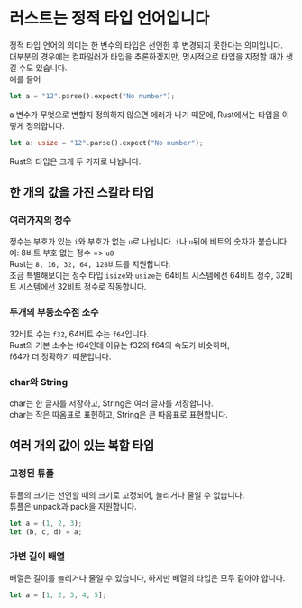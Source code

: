 # 러스트는 정적 타입 언어입니다

정적 타입 언어의 의미는 한 변수의 타입은 선언한 후 변경되지 못한다는 의미입니다.  
대부분의 경우에는 컴파일러가 타입을 추론하겠지만, 명시적으로 타입을 지정할 때가 생길 수도 있습니다.  
예를 들어

```rs
let a = "12".parse().expect("No number");
```

a 변수가 무엇으로 변할지 정의하지 않으면 에러가 나기 때문에, Rust에서는 타입을 이렇게 정의합니다.

```rs
let a: usize = "12".parse().expect("No number");
```

Rust의 타입은 크게 두 가지로 나뉩니다.

## 한 개의 값을 가진 스칼라 타입

### 여러가지의 정수

정수는 부호가 있는 `i`와 부호가 없는 `u`로 나뉩니다.
`i`나 `u`뒤에 비트의 숫자가 붙습니다. 예: 8비트 부호 없는 정수 => `u8`  
Rust는 `8, 16, 32, 64, 128`비트를 지원합니다.  
조금 특별해보이는 정수 타입 `isize`와 `usize`는 64비트 시스템에선 64비트 정수, 32비트 시스템에선 32비트 정수로 작동합니다.

### 두개의 부동소수점 소수

32비트 수는 `f32`, 64비트 수는 `f64`입니다.  
Rust의 기본 소수는 f64인데 이유는 f32와 f64의 속도가 비슷하며,  
f64가 더 정확하기 때문입니다.

### char와 String

char는 한 글자를 저장하고, String은 여러 글자를 저장합니다.  
char는 작은 따옴표로 표현하고, String은 큰 따옴표로 표현합니다.

## 여러 개의 값이 있는 복합 타입

### 고정된 튜플

튜플의 크기는 선언할 때의 크기로 고정되어, 늘리거나 줄일 수 없습니다.  
튜플은 unpack과 pack을 지원합니다.

```rs
let a = (1, 2, 3);
let (b, c, d) = a;
```

### 가변 길이 배열

배열은 길이를 늘리거나 줄일 수 있습니다, 하지만 배열의 타입은 모두 같아야 합니다.

```rs
let a = [1, 2, 3, 4, 5];
```
